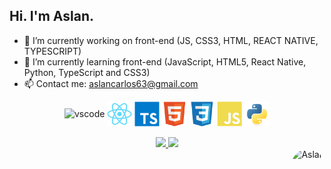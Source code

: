 ## Hi. I'm Aslan.


- 🧰 I’m currently working on front-end (JS, CSS3, HTML, REACT NATIVE, TYPESCRIPT)
- 👀 I’m currently learning front-end (JavaScript, HTML5, React Native, Python, TypeScript and CSS3)
- 📫 Contact me: aslancarlos63@gmail.com

<div align="center">
  <img align="center" alt="vscode" width="40" height="40"src="https://cdn.jsdelivr.net/gh/devicons/devicon/icons/vscode/vscode-original.svg"/>
  <img align="center" alt="react" height="40" width="40" src="https://raw.githubusercontent.com/devicons/devicon/master/icons/react/react-original.svg">
  <img align="center" alt="typescript" height="40" width="40" src="https://raw.githubusercontent.com/devicons/devicon/master/icons/typescript/typescript-original.svg">
  <img align="center" alt="HTML" height="40" width="40" src="https://raw.githubusercontent.com/devicons/devicon/master/icons/html5/html5-original.svg">
  <img align="center" alt="CSS" height="40" width="40" src="https://raw.githubusercontent.com/devicons/devicon/master/icons/css3/css3-original.svg">
  <img align="center" alt="Js" height="40" width="40" src="https://raw.githubusercontent.com/devicons/devicon/master/icons/javascript/javascript-plain.svg">
  <img align="center" alt="Python" height="40" width="40" src="https://raw.githubusercontent.com/devicons/devicon/master/icons/python/python-original.svg">
</div><br>

<div align="center">
  <a href="https://github.com/AslanRibeiro">
  <img height="160em" src="https://github-readme-stats.vercel.app/api?username=AslanRibeiro&show_icons=true&theme=dark&include_all_commits=true&count_private=true"/>
  <img height="160em" src="https://github-readme-stats.vercel.app/api/top-langs/?username=AslanRibeiro&layout=compact&langs_count=7&theme=dark"/>
</div>
<img align="right" alt="Aslan" height="150" style="border-radius:50px;"src="https://cdn.discordapp.com/attachments/877325808451080262/938665955779833896/animation_500_kz6j8sdv.gif">
